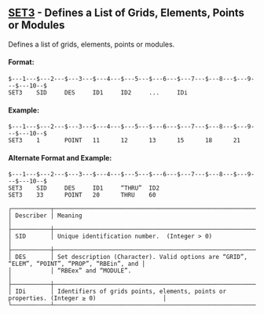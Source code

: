 ## [SET3](https://help.hexagonmi.com/bundle/MSC_Nastran_2022.4/page/Nastran_Combined_Book/qrg/bulkqrs/TOC.SET3.xhtml) - Defines a List of Grids, Elements, Points or Modules

Defines a list of grids, elements, points or modules.

#### Format:

```nastran
$---1---$---2---$---3---$---4---$---5---$---6---$---7---$---8---$---9---$---10--$
SET3    SID     DES     ID1     ID2     ...     IDi                             
```
#### Example:

```nastran
$---1---$---2---$---3---$---4---$---5---$---6---$---7---$---8---$---9---$---10--$
SET3    1       POINT   11      12      13      15      18      21              
```
#### Alternate Format and Example:

```nastran
$---1---$---2---$---3---$---4---$---5---$---6---$---7---$---8---$---9---$---10--$
SET3    SID     DES     ID1     “THRU”  ID2                                     
SET3    33      POINT   20      THRU    60                                      
```
```text
┌───────────┬──────────────────────────────────────────────────────────────────────────────────────────────┐
│ Describer │ Meaning                                                                                      │
├───────────┼──────────────────────────────────────────────────────────────────────────────────────────────┤
│ SID       │ Unique identification number.  (Integer > 0)                                                 │
├───────────┼──────────────────────────────────────────────────────────────────────────────────────────────┤
│ DES       │ Set description (Character). Valid options are “GRID”, “ELEM”, “POINT”, “PROP”, “RBEin”, and │
│           │ “RBEex” and “MODULE”.                                                                        │
├───────────┼──────────────────────────────────────────────────────────────────────────────────────────────┤
│ IDi       │ Identifiers of grids points, elements, points or properties. (Integer ≥ 0)                   │
└───────────┴──────────────────────────────────────────────────────────────────────────────────────────────┘
```
